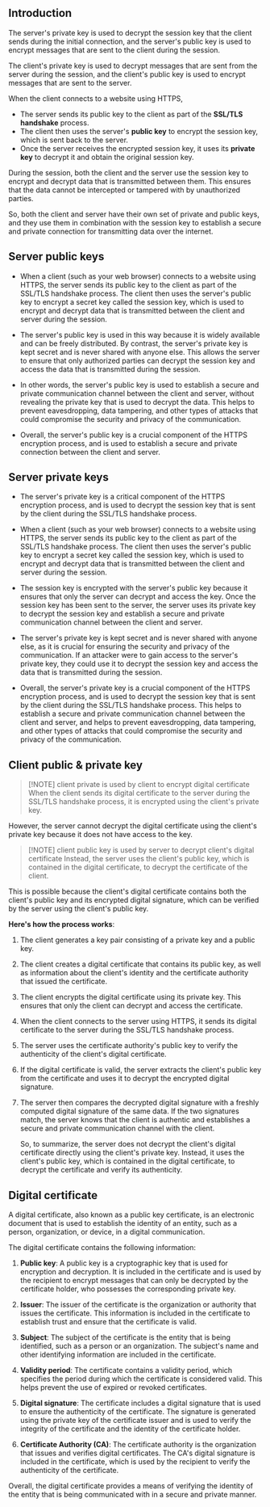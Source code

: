 ## Introduction

The server's private key is used to decrypt the session key that the client sends during the initial connection, and the server's public key is used to encrypt messages that are sent to the client during the session. 

The client's private key is used to decrypt messages that are sent from the server during the session, and the client's public key is used to encrypt messages that are sent to the server.

When the client connects to a website using HTTPS,  

- The server sends its public key to the client as part of the **SSL/TLS handshake** process. 
- The client then uses the server's **public key** to encrypt the session key, which is sent back to the server. 
- Once the server receives the encrypted session key, it uses its **private key** to decrypt it and obtain the original session key.

During the session, both the client and the server use the session key to encrypt and decrypt data that is transmitted between them. This ensures that the data cannot be intercepted or tampered with by unauthorized parties.

So, both the client and server have their own set of private and public keys, and they use them in combination with the session key to establish a secure and private connection for transmitting data over the internet.

## Server public keys

- When a client (such as your web browser) connects to a website using HTTPS, the server sends its public key to the client as part of the SSL/TLS handshake process. The client then uses the server's public key to encrypt a secret key called the session key, which is used to encrypt and decrypt data that is transmitted between the client and server during the session.

- The server's public key is used in this way because it is widely available and can be freely distributed. By contrast, the server's private key is kept secret and is never shared with anyone else. This allows the server to ensure that only authorized parties can decrypt the session key and access the data that is transmitted during the session.

- In other words, the server's public key is used to establish a secure and private communication channel between the client and server, without revealing the private key that is used to decrypt the data. This helps to prevent eavesdropping, data tampering, and other types of attacks that could compromise the security and privacy of the communication.

- Overall, the server's public key is a crucial component of the HTTPS encryption process, and is used to establish a secure and private connection between the client and server.

## Server private keys

- The server's private key is a critical component of the HTTPS encryption process, and is used to decrypt the session key that is sent by the client during the SSL/TLS handshake process.

- When a client (such as your web browser) connects to a website using HTTPS, the server sends its public key to the client as part of the SSL/TLS handshake process. The client then uses the server's public key to encrypt a secret key called the session key, which is used to encrypt and decrypt data that is transmitted between the client and server during the session.

- The session key is encrypted with the server's public key because it ensures that only the server can decrypt and access the key. Once the session key has been sent to the server, the server uses its private key to decrypt the session key and establish a secure and private communication channel between the client and server.

- The server's private key is kept secret and is never shared with anyone else, as it is crucial for ensuring the security and privacy of the communication. If an attacker were to gain access to the server's private key, they could use it to decrypt the session key and access the data that is transmitted during the session.

- Overall, the server's private key is a crucial component of the HTTPS encryption process, and is used to decrypt the session key that is sent by the client during the SSL/TLS handshake process. This helps to establish a secure and private communication channel between the client and server, and helps to prevent eavesdropping, data tampering, and other types of attacks that could compromise the security and privacy of the communication.

## Client public & private key

> [!NOTE] client private is used by client to encrypt digital certificate
> When the client sends its digital certificate to the server during the SSL/TLS handshake process, it is encrypted using the client's private key. 

However, the server cannot decrypt the digital certificate using the client's private key because it does not have access to the key.

> [!NOTE] client public key is used by server to decrypt client's digital certificate
> Instead, the server uses the client's public key, which is contained in the digital certificate, to decrypt the certificate of the client. 

This is possible because the client's digital certificate contains both the client's public key and its encrypted digital signature, which can be verified by the server using the client's public key.

**Here's how the process works**:

1.  The client generates a key pair consisting of a private key and a public key.
    
2.  The client creates a digital certificate that contains its public key, as well as information about the client's identity and the certificate authority that issued the certificate.
    
3.  The client encrypts the digital certificate using its private key. This ensures that only the client can decrypt and access the certificate.
    
4.  When the client connects to the server using HTTPS, it sends its digital certificate to the server during the SSL/TLS handshake process.
    
5.  The server uses the certificate authority's public key to verify the authenticity of the client's digital certificate.
    
6.  If the digital certificate is valid, the server extracts the client's public key from the certificate and uses it to decrypt the encrypted digital signature.
    
7.  The server then compares the decrypted digital signature with a freshly computed digital signature of the same data. If the two signatures match, the server knows that the client is authentic and establishes a secure and private communication channel with the client.
    

	So, to summarize, the server does not decrypt the client's digital certificate directly using the client's private key. Instead, it uses the client's public key, which is contained in the digital certificate, to decrypt the certificate and verify its authenticity.

## Digital certificate

A digital certificate, also known as a public key certificate, is an electronic document that is used to establish the identity of an entity, such as a person, organization, or device, in a digital communication.

The digital certificate contains the following information:

1.  **Public key**: A public key is a cryptographic key that is used for encryption and decryption. It is included in the certificate and is used by the recipient to encrypt messages that can only be decrypted by the certificate holder, who possesses the corresponding private key.
    
2.  **Issuer**: The issuer of the certificate is the organization or authority that issues the certificate. This information is included in the certificate to establish trust and ensure that the certificate is valid.
    
3.  **Subject**: The subject of the certificate is the entity that is being identified, such as a person or an organization. The subject's name and other identifying information are included in the certificate.
    
4.  **Validity period**: The certificate contains a validity period, which specifies the period during which the certificate is considered valid. This helps prevent the use of expired or revoked certificates.
    
5.  **Digital signature**: The certificate includes a digital signature that is used to ensure the authenticity of the certificate. The signature is generated using the private key of the certificate issuer and is used to verify the integrity of the certificate and the identity of the certificate holder.
    
6.  **Certificate Authority (CA)**: The certificate authority is the organization that issues and verifies digital certificates. The CA's digital signature is included in the certificate, which is used by the recipient to verify the authenticity of the certificate.


Overall, the digital certificate provides a means of verifying the identity of the entity that is being communicated with in a secure and private manner.